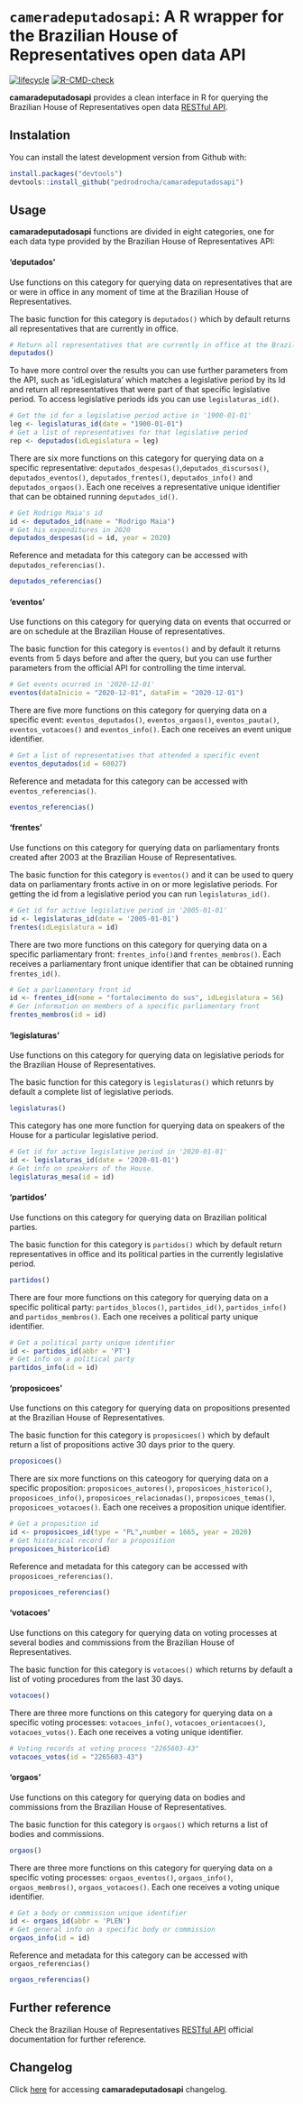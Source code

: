 
<!-- README.md is generated from README.Rmd. Please edit that file -->

# `cameradeputadosapi`: A R wrapper for the Brazilian House of Representatives open data API

<!-- badges: start -->
[![lifecycle](https://img.shields.io/badge/lifecycle-maturing-blue.svg)](https://www.tidyverse.org/lifecycle/#maturing)
[![R-CMD-check](https://github.com/pedrodrocha/camaradeputadosapi/workflows/R-CMD-check/badge.svg)](https://github.com/pedrodrocha/camaradeputadosapi/actions)
<!-- badges: end -->

**camaradeputadosapi** provides a clean interface in R for querying the
Brazilian House of Representatives open data [RESTful
API](https://dadosabertos.camara.leg.br/swagger/api.html).

## Instalation

You can install the latest development version from Github with:

``` r
install.packages("devtools")
devtools::install_github("pedrodrocha/camaradeputadosapi")
```

## Usage

**camaradeputadosapi** functions are divided in eight categories, one
for each data type provided by the Brazilian House of Representatives
API:

#### ‘deputados’

Use functions on this category for querying data on representatives that
are or were in office in any moment of time at the Brazilian House of
Representatives.

The basic function for this category is `deputados()` which by default
returns all representatives that are currently in office.

``` r
# Return all representatives that are currently in office at the Brazilian House of Representatives API
deputados()
```

To have more control over the results you can use further parameters
from the API, such as ‘idLegislatura’ which matches a legislative period
by its Id and return all representatives that were part of that specific
legislative period. To access legislative periods ids you can use
`legislaturas_id()`.

``` r
# Get the id for a legislative period active in '1900-01-01'
leg <- legislaturas_id(date = "1900-01-01")
# Get a list of representatives for that legislative period
rep <- deputados(idLegislatura = leg)
```

There are six more functions on this category for querying data on a
specific representative: `deputados_despesas()`,`deputados_discursos()`,
`deputados_eventos()`, `deputados_frentes()`, `deputados_info()` and
`deputados_orgaos()`. Each one receives a representative unique
identifier that can be obtained running `deputados_id()`.

``` r
# Get Rodrigo Maia's id
id <- deputados_id(name = "Rodrigo Maia")
# Get his expenditures in 2020
deputados_despesas(id = id, year = 2020)
```

Reference and metadata for this category can be accessed with
`deputados_referencias()`.

``` r
deputados_referencias()
```

#### ‘eventos’

Use functions on this category for querying data on events that occurred
or are on schedule at the Brazilian House of representatives.

The basic function for this category is `eventos()` and by default it
returns events from 5 days before and after the query, but you can use
further parameters from the official API for controlling the time
interval.

``` r
# Get events ocurred in '2020-12-01'
eventos(dataInicio = "2020-12-01", dataFim = "2020-12-01")
```

There are five more functions on this category for querying data on a
specific event: `eventos_deputados()`, `eventos_orgaos()`,
`eventos_pauta()`, `eventos_votacoes()` and `eventos_info()`. Each one
receives an event unique identifier.

``` r
# Get a list of representatives that attended a specific event
eventos_deputados(id = 60027)
```

Reference and metadata for this category can be accessed with
`eventos_referencias()`.

``` r
eventos_referencias()
```

#### ‘frentes’

Use functions on this category for querying data on parliamentary fronts
created after 2003 at the Brazilian House of Representatives.

The basic function for this category is `eventos()` and it can be used
to query data on parliamentary fronts active in on or more legislative
periods. For getting the id from a legislative period you can run
`legislaturas_id()`.

``` r
# Get id for active legislative period in '2005-01-01'
id <- legislaturas_id(date = '2005-01-01')
frentes(idLegislatura = id)
```

There are two more functions on this category for querying data on a
specific parliamentary front: `frentes_info()`and `frentes_membros()`.
Each receives a parliamentary front unique identifier that can be
obtained running `frentes_id()`.

``` r
# Get a parliamentary front id
id <- frentes_id(nome = "fortalecimento do sus", idLegislatura = 56)
# Ger information on members of a specific parliamentary front
frentes_membros(id = id)
```

#### ‘legislaturas’

Use functions on this category for querying data on legislative periods
for the Brazilian House of Representatives.

The basic function for this category is `legislaturas()` which retunrs
by default a complete list of legislative periods.

``` r
legislaturas()
```

This category has one more function for querying data on speakers of the
House for a particular legislative period.

``` r
# Get id for active legislative period in '2020-01-01'
id <- legislaturas_id(date = '2020-01-01')
# Get info on speakers of the House.
legislaturas_mesa(id = id)
```

#### ‘partidos’

Use functions on this category for querying data on Brazilian political
parties.

The basic function for this category is `partidos()` which by default
return representatives in office and its political parties in the
currently legislative period.

``` r
partidos()
```

There are four more functions on this category for querying data on a
specific political party: `partidos_blocos()`, `partidos_id()`,
`partidos_info()` and `partidos_membros()`. Each one receives a
political party unique identifier.

``` r
# Get a political party unique identifier
id <- partidos_id(abbr = 'PT')
# Get info on a political party
partidos_info(id = id)
```

#### ‘proposicoes’

Use functions on this category for querying data on propositions
presented at the Brazilian House of Representatives.

The basic function for this category is `proposicoes()` which by default
return a list of propositions active 30 days prior to the query.

``` r
proposicoes()
```

There are six more functions on this cateogory for querying data on a
specific proposition: `proposicoes_autores()`,
`proposicoes_historico()`, `proposicoes_info()`,
`proposicoes_relacionadas()`, `proposicoes_temas()`,
`proposicoes_votacoes()`. Each one receives a proposition unique
identifier.

``` r
# Get a proposition id
id <- proposicoes_id(type = "PL",number = 1665, year = 2020)
# Get historical record for a proposition
proposicoes_historico(id)
```

Reference and metadata for this category can be accessed with
`proposicoes_referencias()`.

``` r
proposicoes_referencias()
```

#### ‘votacoes’

Use functions on this category for querying data on voting processes at
several bodies and commissions from the Brazilian House of
Representatives.

The basic function for this category is `votacoes()` which returns by
default a list of voting procedures from the last 30 days.

``` r
votacoes()
```

There are three more functions on this category for querying data on a
specific voting processes: `votacoes_info()`, `votacoes_orientacoes()`,
`votacoes_votos()`. Each one receives a voting unique identifier.

``` r
# Voting records at voting process "2265603-43" 
votacoes_votos(id = "2265603-43")
```

#### ‘orgaos’

Use functions on this category for querying data on bodies and
commissions from the Brazilian House of Representatives.

The basic function for this category is `orgaos()` which returns a list
of bodies and commissions.

``` r
orgaos()
```

There are three more functions on this category for querying data on a
specific voting processes: `orgaos_eventos()`, `orgaos_info()`,
`orgaos_membros()`, `orgaos_votacoes()`. Each one receives a voting
unique identifier.

``` r
# Get a body or commission unique identifier
id <- orgaos_id(abbr = 'PLEN')
# Get general info on a specific body or commission
orgaos_info(id = id)
```

Reference and metadata for this category can be accessed with
`orgaos_referencias()`

``` r
orgaos_referencias()
```

## Further reference

Check the Brazilian House of Representatives [RESTful
API](https://dadosabertos.camara.leg.br/swagger/api.html) official
documentation for further reference.

## Changelog

Click
[here](https://github.com/pedrodrocha/camaradeputadosapi/blob/master/NEWS.md)
for accessing **camaradeputadosapi** changelog.
